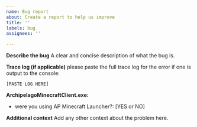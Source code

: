 ```yaml
---
name: Bug report
about: Create a report to help us improve
title: ''
labels: bug
assignees: ''

---
```


**Describe the bug**
A clear and concise description of what the bug is.

**Trace log (if applicable)**
please paste the full trace log for the error if one is output to the console:
```
[PASTE LOG HERE]
```

**ArchipelagoMinecraftClient.exe:**
 - were you using AP Minecraft Launcher?: [YES or NO]

**Additional context**
Add any other context about the problem here.
